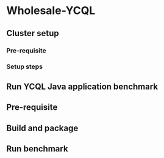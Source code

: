 # Wholesale-YCQL

## Cluster setup
### Pre-requisite

### Setup steps

## Run YCQL Java application benchmark
## Pre-requisite

## Build and package

## Run benchmark
